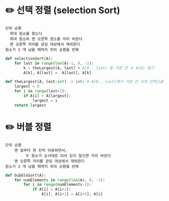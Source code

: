 # ✏️ 선택 정렬 (selection Sort)
    단위 순환 
      최대 원소를 찾는다
      최대 원소와 맨 오른쪽 원소를 자리 바꾼다
      맨 오른쪽 자리를 관심 대상에서 제외한다
    원소가 1 개 남을 때까지 위의 순환을 반복
```python
def selectionSort(A):
	for last in range(len(A)-1, 0, -1):
		k = theLargest(A, last)	# A[0...last] 중 가장 큰 수 A[k] 찾기
		A[k], A[last] =  A[last], A[k]

def theLargest(A, last:int) -> int:	# A[0...last]에서 가장 큰 수의 인덱스를 리턴한다
	largest = 0
	for i in range(last+1):
		if A[i] > A[largest]:
			largest = i
	return largest
```
# ✏️ 버블 정렬
    단위 순환
		맨 앞부터 한 칸씩 이동하면서, 
             두 원소가 순서대로 되어 있지 않으면 자리 바꾼다
		맨 오른쪽 자리를 관심 대상에서 제외한다
	원소가 1 개 남을 때까지 위의 순환을 반복
```python
def bubbleSort(A):
	for numElements in range(len(A), 0, -1):
		for i in range(numElements-1):
			if A[i] > A[i+1]:
				A[i], A[i+1] = A[i+1], A[i]
```
